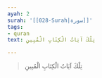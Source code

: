 ```yaml
---
ayah: 2
surah: '[[028-Surah|سورة]]'
tags:
- quran
text: تِلْكَ آيَاتُ الْكِتَابِ الْمُبِينِ

---
```

> تِلْكَ آيَاتُ الْكِتَابِ الْمُبِينِ
